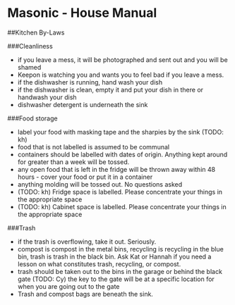 # Masonic - House Manual

##Kitchen By-Laws

###Cleanliness
- if you leave a mess, it will be photographed and sent out and you will be shamed
- Keepon is watching you and wants you to feel bad if you leave a mess.
- if the dishwasher is running, hand wash your dish
- if the dishwasher is clean, empty it and put your dish in there or handwash your dish
- dishwasher detergent is underneath the sink

###Food storage
- label your food with masking tape and the sharpies by the sink (TODO: kh)
- food that is not labelled is assumed to be communal
- containers should be labelled with dates of origin. Anything kept around for greater than a week will be tossed.
- any open food that is left in the fridge will be thrown away within 48 hours - cover your food or put it in a container
- anything molding will be tossed out. No questions asked
- (TODO: kh) Fridge space is labelled. Please concentrate your things in the appropriate space
- (TODO: kh) Cabinet space is labelled. Please concentrate your things in the appropriate space

###Trash
- if the trash is overflowing, take it out. Seriously. 
- compost is compost in the metal bins, recycling is recycling in the blue bin, trash is trash in the black bin. Ask Kat or Hannah if you need a lesson on what constitutes trash, recycling, or compost. 
- trash should be taken out to the bins in the garage or behind the black gate (TODO: Cy) the key to the gate will be at a specific location for when you are going out to the gate
- Trash and compost bags are beneath the sink. 
